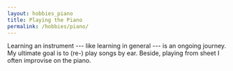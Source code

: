```yaml
---
layout: hobbies_piano
title: Playing the Piano
permalink: /hobbies/piano/
---
```


Learning an instrument --- like learning in general --- is an ongoing journey. My ultimate goal is to (re-) play songs by ear. Beside, playing from sheet I often improvise on the piano.